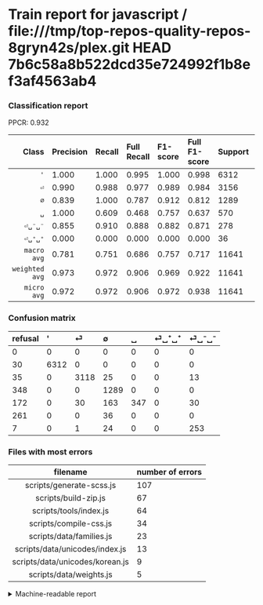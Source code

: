 # Train report for javascript / file:///tmp/top-repos-quality-repos-8gryn42s/plex.git HEAD 7b6c58a8b522dcd35e724992f1b8ef3af4563ab4

### Classification report

PPCR: 0.932

| Class | Precision | Recall | Full Recall | F1-score | Full F1-score | Support | Full Support | PPCR |
|------:|:----------|:-------|:------------|:---------|:---------|:--------|:-------------|:-----|
| `'` | 1.000| 1.000| 0.995| 1.000| 0.998| 6312| 6342| 0.995 |
| `⏎` | 0.990| 0.988| 0.977| 0.989| 0.984| 3156| 3191| 0.989 |
| `∅` | 0.839| 1.000| 0.787| 0.912| 0.812| 1289| 1637| 0.787 |
| `␣` | 1.000| 0.609| 0.468| 0.757| 0.637| 570| 742| 0.768 |
| `⏎␣⁻␣⁻` | 0.855| 0.910| 0.888| 0.882| 0.871| 278| 285| 0.975 |
| `⏎␣⁺␣⁺` | 0.000| 0.000| 0.000| 0.000| 0.000| 36| 297| 0.121 |
| `macro avg` | 0.781| 0.751| 0.686| 0.757| 0.717| 11641| 12494| 0.932 |
| `weighted avg` | 0.973| 0.972| 0.906| 0.969| 0.922| 11641| 12494| 0.932 |
| `micro avg` | 0.972| 0.972| 0.906| 0.972| 0.938| 11641| 12494| 0.932 |

### Confusion matrix

|refusal|  '| ⏎| ∅| ␣| ⏎␣⁺␣⁺| ⏎␣⁻␣⁻| 
|:---|:---|:---|:---|:---|:---|:---|
|0 |0 |0 |0 |0 |0 |0 |
|30 |6312 |0 |0 |0 |0 |0 |
|35 |0 |3118 |25 |0 |0 |13 |
|348 |0 |0 |1289 |0 |0 |0 |
|172 |0 |30 |163 |347 |0 |30 |
|261 |0 |0 |36 |0 |0 |0 |
|7 |0 |1 |24 |0 |0 |253 |

### Files with most errors

| filename | number of errors|
|:----:|:-----|
| scripts/generate-scss.js | 107 |
| scripts/build-zip.js | 67 |
| scripts/tools/index.js | 64 |
| scripts/compile-css.js | 34 |
| scripts/data/families.js | 23 |
| scripts/data/unicodes/index.js | 13 |
| scripts/data/unicodes/korean.js | 9 |
| scripts/data/weights.js | 5 |

<details>
    <summary>Machine-readable report</summary>
```json
{
  "cl_report": {"\u0027": {"f1-score": 1.0, "precision": 1.0, "recall": 1.0, "support": 6312}, "macro avg": {"f1-score": 0.7566080937651392, "precision": 0.7805886748437239, "recall": 0.7511338857671118, "support": 11641}, "micro avg": {"f1-score": 0.9723391461214672, "precision": 0.9723391461214672, "recall": 0.9723391461214672, "support": 11641}, "weighted avg": {"f1-score": 0.9694866988945453, "precision": 0.9729028063683217, "recall": 0.9723391461214672, "support": 11641}, "\u2205": {"f1-score": 0.9122434536447276, "precision": 0.8386467143786597, "recall": 1.0, "support": 1289}, "\u23ce": {"f1-score": 0.9890563045202221, "precision": 0.9901556049539536, "recall": 0.9879594423320659, "support": 3156}, "\u23ce\u2423\u207a\u2423\u207a": {"f1-score": 0.0, "precision": 0.0, "recall": 0.0, "support": 36}, "\u23ce\u2423\u207b\u2423\u207b": {"f1-score": 0.8815331010452961, "precision": 0.8547297297297297, "recall": 0.9100719424460432, "support": 278}, "\u2423": {"f1-score": 0.7568157033805889, "precision": 1.0, "recall": 0.6087719298245614, "support": 570}},
  "cl_report_full": {"\u0027": {"f1-score": 0.9976292081555239, "precision": 1.0, "recall": 0.9952696310312205, "support": 6342}, "macro avg": {"f1-score": 0.7169406459344762, "precision": 0.7805886748437239, "recall": 0.6858638465951827, "support": 12494}, "micro avg": {"f1-score": 0.9379738968303295, "precision": 0.9723391461214672, "recall": 0.9059548583319994, "support": 12494}, "weighted avg": {"f1-score": 0.9217467852387736, "precision": 0.9492595789834246, "recall": 0.9059548583319994, "support": 12494}, "\u2205": {"f1-score": 0.8122243226212981, "precision": 0.8386467143786597, "recall": 0.7874160048869884, "support": 1637}, "\u23ce": {"f1-score": 0.983596214511041, "precision": 0.9901556049539536, "recall": 0.9771231588843623, "support": 3191}, "\u23ce\u2423\u207a\u2423\u207a": {"f1-score": 0.0, "precision": 0.0, "recall": 0.0, "support": 297}, "\u23ce\u2423\u207b\u2423\u207b": {"f1-score": 0.8709122203098106, "precision": 0.8547297297297297, "recall": 0.887719298245614, "support": 285}, "\u2423": {"f1-score": 0.6372819100091828, "precision": 1.0, "recall": 0.46765498652291104, "support": 742}},
  "ppcr": 0.9317272290699535
}
```
</details>
